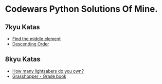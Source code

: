 # Codewars Python Solutions Of Mine.

## 7kyu Katas

- [Find the middle element](7kyuKatas/Find_the_middle_element.md)
- [Descending Order](7kyuKatas/Descending_Order.md)

## 8kyu Katas

- [How many lightsabers do you own?](8kyuKatas/How_many_lightsabers_do_you_own.md)
- [Grasshopper - Grade book](8kyuKatas/Grasshopper_Grade_book.md)
